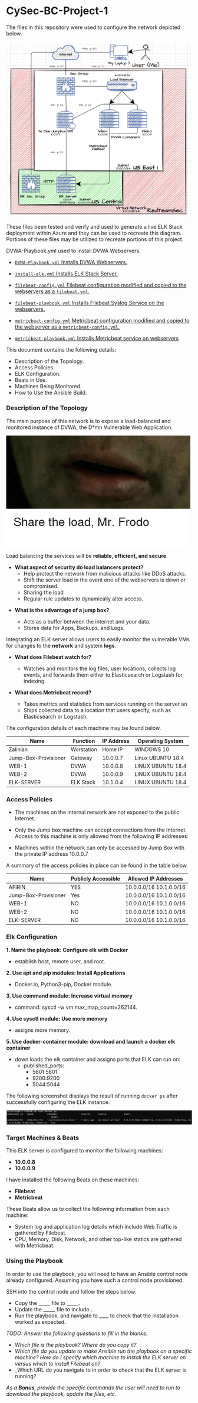 # CySec-BC-Project-1

The files in this repository were used to configure the network depicted below.

![ELK Stack Diagram](./Images/project-network-diagram.png)

These files been tested and verify and used to generate a live ELK Stack deployment within Azure and they can be used to recreate this diagram. Portions of these files may be utilized to recreate portions of this project.

DVWA-Playbook.yml used to install DVWA Webservers.

- [`DVWA-Playbook.yml` Installs DVWA Webservers.](./DVWA-Containers/container-setup.yml)

- [`install-elk.yml` Installs ELK Stack Server.](./ELK-Server/elkserver.yml)

- [`filebeat-config.yml` Filebeat configuration modified and copied to the webservers as a  `filebeat.yml`.](./Filebeat/filebeat-config.yml)

- [`filebeat-playbook.yml` Installs Filebeat Syslog Service on the webservers.](./Filebeat/filebeat-playbook-config.yml)

- [`metricbeat-config.yml` Metricbeat configuration modified and copied to the webserver as a `metricbeat-config.yml`.](./Metricbeat/metricbeat-config.yml)

- [`metricbeat-playbook.yml` Installs Metricbeat service on webservers](./Metricbeat/metricbeat-playbook.yml)

This document contains the following details:

- Description of the Topology.
- Access Policies.
- ELK Configuration.
- Beats in Use.
- Machines Being Monitored.
- How to Use the Ansible Build.

### Description of the Topology

The main purpose of this network is to expose a load-balanced and monitored instance of DVWA, the D*mn Vulnerable Web Application.

![Samwise attempts to be a load balancer.](./Images/share-the-load.png)

Load balancing the services will be **reliable, efficient, and secure**.

- **What aspect of security do load balancers protect?** 
  * Help protect the network from malicious attacks like DDoS attacks. 
  * Shift the server load in the event one of the webservers is down or compromised.
  * Sharing the load
  * Regular rule updates to dynamically alter access.
  
<brk>

- **What is the advantage of a jump box?**

  * Acts as a buffer between the internet and your data. 
  * Stores data for Apps, Backups, and Logs.

Integrating an ELK server allows users to easily monitor the vulnerable VMs for changes to the  **network** and system **logs**.

- **What does Filebeat watch for?**

  * Watches and monitors the log files, user locations, collects log events, and forwards them either to Elasticsearch or Logstash for indexing. 

- **What does Metricbeat record?**

  * Takes metrics and statistics from services running on the server an
  * Ships collected data to a location that users specify, such as Elasticsearch or Logstash.

The configuration details of each machine may be found below.

| Name     | Function | IP Address | Operating System |
|----------|----------|------------|------------------|
| Zalinian |Worstation|Home IP| WINDOWS 10       |
|Jump-Box-Provisioner  | Gateway  | 10.0.0.7   | Linux UBUNTU 18.4|
| WEB-1    | DVWA     | 10.0.0.8   | LINUX UBUNTU 18.4|
| WEB-2    | DVWA     | 10.0.0.9   | LINUX UBUNTU 18.4|
|ELK-SERVER| ELK Stack| 10.1.0.4   | LINUX UBUNTU 18.4|

### Access Policies

- The machines on the internal network are not exposed to the public Internet. 

- Only the Jump box machine can accept connections from the Internet. Access to this machine is only allowed from the following IP addresses:

- Machines within the network can only be accessed by Jump Box with the private IP address 10.0.0.7

A summary of the access policies in place can be found in the table below.

| Name     | Publicly Accessible | Allowed IP Addresses  |
|----------|---------------------|---------------------- |
| AFIRIN   | YES                 |10.0.0.0/16 10.1.0.0/16| 
| Jump-Box-Provisioner | Yes                 |10.0.0.0/16 10.1.0.0/16|
| WEB-1    | NO                  |10.0.0.0/16 10.1.0.0/16|
| WEB-2    | NO                  |10.0.0.0/16 10.1.0.0/16| 
|ELK-SERVER| NO                  |10.0.0.0/16 10.1.0.0/16|

### Elk Configuration

**1. Name the playbook: Configure elk with Docker**

  - establish host, remote user, and root.

**2. Use apt and pip modules: Install Applications**

  - Docker.io, Python3-pip, Docker module.

**3. Use command module: Increase virtual memory**

  - command: sysctl -w vm.max_map_count=262144.

**4. Use sysctl module: Use more memory**

  - assigns more memory.

**5. Use docker-container module: download and launch a docker elk container**

  - down loads the elk container and assigns
 ports that ELK can run on:
     - published_ports:
          - 5601:5601
          - 9200:9200
          - 5044:5044

The following screenshot displays the result of running `docker ps` after successfully configuring the ELK instance.

![Running Docker ps](./Images/ELK-docker-ps.PNG)

### Target Machines & Beats
This ELK server is configured to monitor the following machines:

- **10.0.0.8**
- **10.0.0.9**

I have installed the following Beats on these machines:

- **Filebeat**
- **Metricbeat**

These Beats allow us to collect the following information from each machine:

- System log and application log details which include Web Traffic is gathered by Filebeat.
- CPU, Memory, Disk, Network, and other top-like statics are gathered with Metricbeat.

### Using the Playbook
In order to use the playbook, you will need to have an Ansible control node already configured. Assuming you have such a control node provisioned: 

SSH into the control node and follow the steps below:
- Copy the _____ file to _____.
- Update the _____ file to include...
- Run the playbook, and navigate to ____ to check that the installation worked as expected.

_TODO: Answer the following questions to fill in the blanks:_
- _Which file is the playbook? Where do you copy it?_
- _Which file do you update to make Ansible run the playbook on a specific machine? How do I specify which machine to install the ELK server on versus which to install Filebeat on?_
- _Which URL do you navigate to in order to check that the ELK server is running?

_As a **Bonus**, provide the specific commands the user will need to run to download the playbook, update the files, etc._
